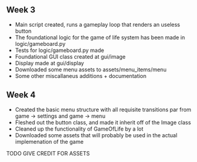 ## Week 3

- Main script created, runs a gameplay loop that renders an useless button
- The foundational logic for the game of life system has been made in logic/gameboard.py
- Tests for logic/gameboard.py made
- Foundational GUI class created at gui/image
- Display made at gui/display
- Downloaded some menu assets to assets/menu_items/menu
- Some other miscallaneus additions + documentation

## Week 4

- Created the basic menu structure with all requisite transitions par from game -> settings and game -> menu
- Fleshed out the button class, and made it inherit off of the Image class
- Cleaned up the functionality of GameOfLife by a lot
- Downloaded some assets that will probably be used in the actual implemenation of the game

TODO GIVE CREDIT FOR ASSETS